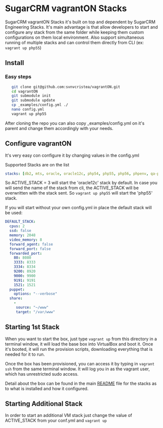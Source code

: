 # SugarCRM vagrantON Stacks

SugarCRM vagrantON Stacks it's built on top and dependent by SugarCRM Engineering Stacks.
It's main advantage is that allow developers to start and configure any stack from the same folder while keeping them custom configurations on them local environment. 
Also support simultaneous running of multiple stacks and can control them directly from CLI (ex: `vagrant up php55`) 

## Install 

### Easy steps

```bash
   git clone git@github.com:svnvcristea/vagrantON.git
   cd vagrantON
   git submodule init
   git submodule update
   cp _examples/config.yml ./
   nano config.yml
   vagrant up php55
```

After cloning the repo you can also copy _examples/config.yml on it's parent and change them accordingly with your needs.

## Configure vagrantON

It's very easy con configure it by changing values in the config.yml

Supported Stacks are on the list 
```yaml
stacks: [db2, mts, oracle, oracle12c, php54, php55, php56, phpenv, qa-php53, qa-php54, ubuntu-driver]
```
So ACTIVE_STACK = 3 will start the 'oracle12c' stack by default. 
In case you will send the name of the stack from cli, the ACTIVE_STACK will be overwritten with the stack sent.
So `vagrant up php55` will start the 'php55' stack.

If you will start without your own config.yml in place the default stack will be used:

```yaml
DEFAULT_STACK:
  cpus: 2
  ssd: false
  memory: 2048
  video_memory: 8
  forward_agent: false
  forward_port: false
  forwarded_port:
    80: 8080
    3333: 8333
    3334: 8334
    9200: 8920
    9000: 9900
    9191: 9191
    1521: 1521
  puppet:
    options: "--verbose"
  share:
    -
     source: "~/www"
     target: "/var/www"
```


## Starting 1st Stack

When you want to start the box, just type `vagrant up` from this directory in a terminal window, it will load the base box into VirtualBox and boot it.  Once it's booted, it will run the provision scripts, downloading everything that is needed for it to run.

Once the box has been provisioned, you can access it by typing in `vagrant ssh` from the same terminal window.  It will log you in as the vagrant user, which has unrestricted sudo access.

Detail about the box can be found in the main [README](../../../../sugarcrm/stacks/blob/master/README.md) file for the stacks as to what is installed and how it configured.

## Starting Additional Stack

In order to start an additional VM stack just change the value of ACTIVE_STACK from your conf.yml and `vagrant up`
